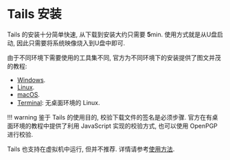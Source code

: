 # Tails 安装

Tails 的安装十分简单快速, 从下载到安装大约只需要 **5**min. 使用方式就是从U盘启动, 因此只需要将系统映像烧入到U盘中即可.

由于不同环境下需要使用的工具集不同, 官方为不同环境下的安装提供了图文并茂的教程:

- [Windows](https://tails.boum.org/install/windows/index.en.html).
- [Linux](https://tails.boum.org/install/linux/index.en.html).
- [macOS](https://tails.boum.org/install/mac/index.en.html).
- [Terminal](https://tails.boum.org/install/expert/index.en.html): 无桌面环境的 Linux.

!!! warning
    鉴于 Tails 的使用目的, 校验下载文件的签名是必须步骤. 官方在有桌面环境的教程中提供了利用 JavaScript 实现的校验方式, 也可以使用 OpenPGP 进行校验.

Tails 也支持在虚拟机中运行, 但并不推荐. 详情请参考[使用方法](https://tails.boum.org/doc/advanced_topics/virtualization/index.en.html).
